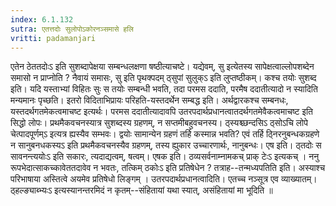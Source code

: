 ```yaml
---
index: 6.1.132
sutra: एतत्तदोः सुलोपोऽकोरनञ्समासे हलि
vritti: padamanjari
---
```


 एतेन ठेततदोःऽ इति सुशब्दापेक्षया सम्बन्धलक्षणा षष्ठीत्याचष्टे। यद्येवम्, सु इत्येतस्य सापेक्षत्वाल्लोपशब्देन समासो न प्राप्नोति ? नैवायं समासः, सु इति पृथक्पदम् ठ्सुपां सुलुक्ऽ इति लुप्तष्ठीकम्। कश्च तयोः सुशब्द इति। यदि यस्ताभ्यां विहितः सुः स तयोः सम्बन्धी भवति, तदा परमस ददाति, परमैष ददातीत्यादो न स्यादिति मन्यमानः पृच्छति। इतरो विदिताभिप्रायः परिहति-यस्तदर्थेन सम्बद्ध इति। अर्थद्वारकश्च सम्बनधः, यस्तदर्थगतमेकत्वमाचष्ट इत्यर्थः। परमस ददातीत्यादावपि उतरपदार्थप्रधानत्वातदर्थगतमेवैकत्वमाचष्ट इति सिद्धो लोपः। प्रथमैकवचनस्यात्र सुशब्दस्य ग्रहणम्, न सप्तमीबहुवचनस्य। ठ्स्यश्च्छन्दसिऽ ठ्सोऽचि लोपे चेत्पादपूर्णम्ऽ इत्यत्र ह्यस्यैव सम्भवः। द्वयोः सामान्येन ग्रहणं तर्हि कस्मान्न भवति? एवं तर्हि ठ्निरनुबन्धकग्रहणे न सानुबनधकस्यऽ इति प्रथमैकवचनस्यैव ग्रहणम्, तस्य ह्युकार उच्चारणार्थः, नानुबन्धः। एष इति। ठ्तदोः स सावनन्त्ययोःऽ इति सकारः, त्यदाद्यत्वम्, षत्वम्। एषक इति। ठव्यसर्वनाम्नामकच् प्राक् टेःऽ इत्यकच् । ननु रूपभेदात्साकच्कावेततदावेव न भवतः, तत्किम् ठकोःऽ इति प्रतिषेधेन ? तत्राह--तन्मध्यपतिति इति। अस्याश्च परिभाषाया अस्तित्वे अयमेव प्रतिषेधो लिङ्गम् । उतरपदार्थप्रधानत्वादिति। एतच्च नञ्सूत्र एव व्याख्यातम्। ठ्हल्ङ्याब्भ्यःऽ इत्यस्यानन्तरमिदं न कृतम्--संहितायां यथा स्यात्, असंहितायां मा भूदिति ॥